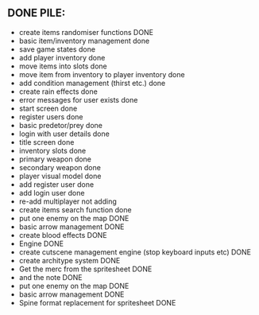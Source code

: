 
## DONE PILE:
- create items randomiser functions DONE
- basic item/inventory management done
- save game states done
- add player inventory done
- move items into slots done
- move item from inventory to player inventory done
- add condition management (thirst etc.) done
- create rain effects done
- error messages for user exists done
- start screen done
- register users done
- basic predetor/prey done
- login with user details done
- title screen done
- inventory slots done
- primary weapon done
- secondary weapon done
- player visual model done
- add register user done
- add login user done
- re-add multiplayer not adding
- create items search function done
- put one enemy on the map DONE
- basic arrow management DONE
- create blood effects DONE
- Engine DONE
- create cutscene management engine (stop keyboard inputs etc) DONE
- create architype system DONE
- Get the merc from the spritesheet DONE
- and the note DONE
- put one enemy on the map DONE
- basic arrow management DONE
- Spine format replacement for spritesheet DONE


